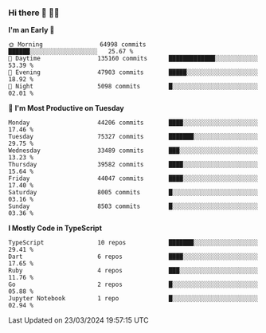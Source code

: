 ### Hi there 👋 🧑‍💻



<!--START_SECTION:waka-->
**I'm an Early 🐤** 

```text
🌞 Morning                64998 commits       ██████░░░░░░░░░░░░░░░░░░░   25.67 % 
🌆 Daytime                135160 commits      █████████████░░░░░░░░░░░░   53.39 % 
🌃 Evening                47903 commits       █████░░░░░░░░░░░░░░░░░░░░   18.92 % 
🌙 Night                  5098 commits        █░░░░░░░░░░░░░░░░░░░░░░░░   02.01 % 
```
📅 **I'm Most Productive on Tuesday** 

```text
Monday                   44206 commits       ████░░░░░░░░░░░░░░░░░░░░░   17.46 % 
Tuesday                  75327 commits       ███████░░░░░░░░░░░░░░░░░░   29.75 % 
Wednesday                33489 commits       ███░░░░░░░░░░░░░░░░░░░░░░   13.23 % 
Thursday                 39582 commits       ████░░░░░░░░░░░░░░░░░░░░░   15.64 % 
Friday                   44047 commits       ████░░░░░░░░░░░░░░░░░░░░░   17.40 % 
Saturday                 8005 commits        █░░░░░░░░░░░░░░░░░░░░░░░░   03.16 % 
Sunday                   8503 commits        █░░░░░░░░░░░░░░░░░░░░░░░░   03.36 % 
```


**I Mostly Code in TypeScript** 

```text
TypeScript               10 repos            ███████░░░░░░░░░░░░░░░░░░   29.41 % 
Dart                     6 repos             ████░░░░░░░░░░░░░░░░░░░░░   17.65 % 
Ruby                     4 repos             ███░░░░░░░░░░░░░░░░░░░░░░   11.76 % 
Go                       2 repos             █░░░░░░░░░░░░░░░░░░░░░░░░   05.88 % 
Jupyter Notebook         1 repo              █░░░░░░░░░░░░░░░░░░░░░░░░   02.94 % 
```




 Last Updated on 23/03/2024 19:57:15 UTC
<!--END_SECTION:waka-->


